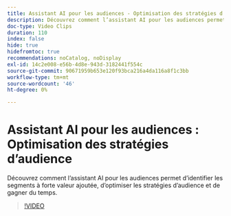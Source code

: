 ```yaml
---
title: Assistant AI pour les audiences - Optimisation des stratégies d’audience
description: Découvrez comment l’assistant AI pour les audiences permet d’identifier les segments à forte valeur ajoutée, d’optimiser les stratégies d’audience et de gagner du temps.
doc-type: Video Clips
duration: 110
index: false
hide: true
hidefromtoc: true
recommendations: noCatalog, noDisplay
exl-id: 14c2e008-e56b-4d8e-943d-3182441f554c
source-git-commit: 90671959b653e120f93bca216a4da116a8f1c3bb
workflow-type: tm+mt
source-wordcount: '46'
ht-degree: 0%

---
```


# Assistant AI pour les audiences : Optimisation des stratégies d’audience

Découvrez comment l’assistant AI pour les audiences permet d’identifier les segments à forte valeur ajoutée, d’optimiser les stratégies d’audience et de gagner du temps.

<!-- 62_S508_3442517_109_ai-assistant-for-audiences-optimizing-audience-strategies -->
>[!VIDEO](https://video.tv.adobe.com/v/3459662/?learn=on&enablevpops=true&captions=fre_fr)
